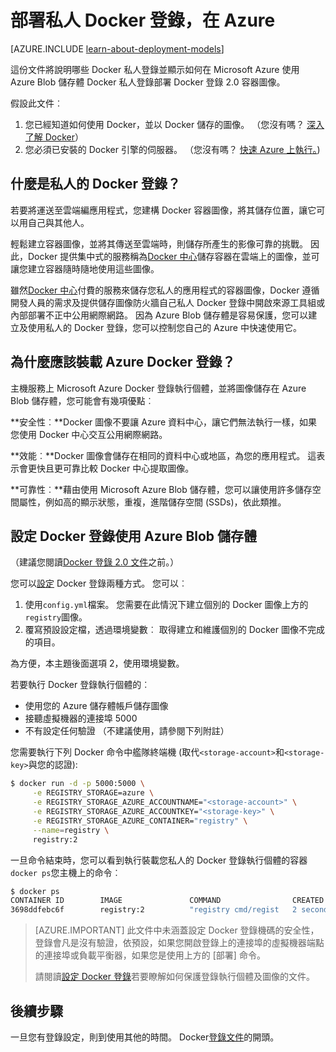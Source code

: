 <properties 
  pageTitle="部署私人 Docker 登錄，在 Azure |Microsoft Azure"
  description="說明如何使用 Docker 登錄裝載您容器上的圖像 Azure Blob 儲存體服務。"
  services="virtual-machines-linux"
  documentationCenter="virtual-machines"
  authors="ahmetalpbalkan"
  editor="squillace"
  manager="timlt"
  tags="azure-service-management,azure-resource-manager" />

<tags
  ms.service="virtual-machines-linux"
  ms.devlang="multiple"
  ms.topic="article"
  ms.tgt_pltfrm="vm-linux"
  ms.workload="infrastructure-services"
  ms.date="09/27/2016" 
  ms.author="ahmetb" />

# <a name="deploying-your-own-private-docker-registry-on-azure"></a>部署私人 Docker 登錄，在 Azure

[AZURE.INCLUDE [learn-about-deployment-models](../../includes/learn-about-deployment-models-both-include.md)]



這份文件將說明哪些 Docker 私人登錄並顯示如何在 Microsoft Azure 使用 Azure Blob 儲存體 Docker 私人登錄部署 Docker 登錄 2.0 容器圖像。

假設此文件︰

1. 您已經知道如何使用 Docker，並以 Docker 儲存的圖像。 （您沒有嗎？ [深入了解 Docker](https://www.docker.com)）
2. 您必須已安裝的 Docker 引擎的伺服器。 （您沒有嗎？ [快速 Azure 上執行。](https://azure.microsoft.com/documentation/templates/docker-simple-on-ubuntu/))


## <a name="what-is-a-private-docker-registry"></a>什麼是私人的 Docker 登錄？

若要將運送至雲端編應用程式，您建構 Docker 容器圖像，將其儲存位置，讓它可以用自己與其他人。 

輕鬆建立容器圖像，並將其傳送至雲端時，則儲存所產生的影像可靠的挑戰。 因此，Docker 提供集中式的服務稱為[Docker 中心][docker-hub]儲存容器在雲端上的圖像，並可讓您建立容器隨時隨地使用這些圖像。

雖然[Docker 中心][docker-hub]付費的服務來儲存您私人的應用程式的容器圖像，Docker 遵循開發人員的需求及提供儲存圖像防火牆自己私人 Docker 登錄中開啟來源工具組或內部部署不正中公用網際網路。
因為 Azure Blob 儲存體是容易保護，您可以建立及使用私人的 Docker 登錄，您可以控制您自己的 Azure 中快速使用它。

## <a name="why-should-you-host-a-docker-registry-on-azure"></a>為什麼應該裝載 Azure Docker 登錄？

主機服務上 Microsoft Azure Docker 登錄執行個體，並將圖像儲存在 Azure Blob 儲存體，您可能會有幾項優點︰

**安全性︰**Docker 圖像不要讓 Azure 資料中心，讓它們無法執行一樣，如果您使用 Docker 中心交互公用網際網路。
  
**效能︰**Docker 圖像會儲存在相同的資料中心或地區，為您的應用程式。 這表示會更快且更可靠比較 Docker 中心提取圖像。

**可靠性︰**藉由使用 Microsoft Azure Blob 儲存體，您可以讓使用許多儲存空間屬性，例如高的顯示狀態，重複，進階儲存空間 (SSDs)，依此類推。

## <a name="configuring-docker-registry-to-use-azure-blob-storage"></a>設定 Docker 登錄使用 Azure Blob 儲存體

（建議您閱讀[Docker 登錄 2.0 文件][登錄文件]之前。）

您可以[設定][ registry-config] Docker 登錄兩種方式。
您可以︰

1. 使用`config.yml`檔案。 您需要在此情況下建立個別的 Docker 圖像上方的`registry`圖像。
2. 覆寫預設設定檔，透過環境變數︰ 取得建立和維護個別的 Docker 圖像不完成的項目。

為方便，本主題後面選項 2，使用環境變數。

若要執行 Docker 登錄執行個體的︰

* 使用您的 Azure 儲存體帳戶儲存圖像
* 接聽虛擬機器的連接埠 5000
* 不有設定任何驗證 （不建議使用，請參閱下列附註）

您需要執行下列 Docker 命令中艦隊終端機 (取代`<storage-account>`和`<storage-key>`與您的認證):

```sh
$ docker run -d -p 5000:5000 \
     -e REGISTRY_STORAGE=azure \
     -e REGISTRY_STORAGE_AZURE_ACCOUNTNAME="<storage-account>" \
     -e REGISTRY_STORAGE_AZURE_ACCOUNTKEY="<storage-key>" \
     -e REGISTRY_STORAGE_AZURE_CONTAINER="registry" \
     --name=registry \
     registry:2
```

一旦命令結束時，您可以看到執行裝載您私人的 Docker 登錄執行個體的容器`docker ps`您主機上的命令︰

```sh
$ docker ps
CONTAINER ID        IMAGE               COMMAND                CREATED             STATUS              PORTS                    NAMES
3698ddfebc6f        registry:2          "registry cmd/regist   2 seconds ago       Up 1 seconds        0.0.0.0:5000->5000/tcp   registry
```

> [AZURE.IMPORTANT] 此文件中未涵蓋設定 Docker 登錄機碼的安全性，登錄會凡是沒有驗證，依預設，如果您開啟登錄上的連接埠的虛擬機器端點的連接埠或負載平衡器，如果您是使用上方的 [部署] 命令。
>
> 請閱讀[設定 Docker 登錄][registry-config]若要瞭解如何保護登錄執行個體及圖像的文件。

## <a name="next-steps"></a>後續步驟

一旦您有登錄設定，則到使用其他的時間。 Docker[登錄文件]的開頭。 

[docker-hub]: https://hub.docker.com/
[registry]: https://github.com/docker/distribution
[登錄文件]: http://docs.docker.com/registry/
[registry-config]: http://docs.docker.com/registry/configuration/
 
